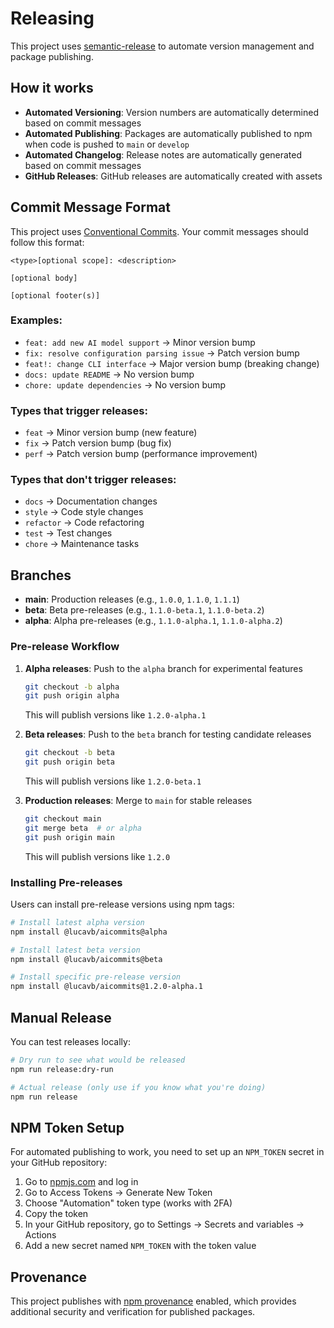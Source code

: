 # Releasing

This project uses [semantic-release](https://github.com/semantic-release/semantic-release) to automate version management and package publishing.

## How it works

- **Automated Versioning**: Version numbers are automatically determined based on commit messages
- **Automated Publishing**: Packages are automatically published to npm when code is pushed to `main` or `develop`
- **Automated Changelog**: Release notes are automatically generated based on commit messages
- **GitHub Releases**: GitHub releases are automatically created with assets

## Commit Message Format

This project uses [Conventional Commits](https://www.conventionalcommits.org/). Your commit messages should follow this format:

```
<type>[optional scope]: <description>

[optional body]

[optional footer(s)]
```

### Examples:

- `feat: add new AI model support` → Minor version bump
- `fix: resolve configuration parsing issue` → Patch version bump
- `feat!: change CLI interface` → Major version bump (breaking change)
- `docs: update README` → No version bump
- `chore: update dependencies` → No version bump

### Types that trigger releases:

- `feat` → Minor version bump (new feature)
- `fix` → Patch version bump (bug fix)
- `perf` → Patch version bump (performance improvement)

### Types that don't trigger releases:

- `docs` → Documentation changes
- `style` → Code style changes
- `refactor` → Code refactoring
- `test` → Test changes
- `chore` → Maintenance tasks

## Branches

- **main**: Production releases (e.g., `1.0.0`, `1.1.0`, `1.1.1`)
- **beta**: Beta pre-releases (e.g., `1.1.0-beta.1`, `1.1.0-beta.2`)
- **alpha**: Alpha pre-releases (e.g., `1.1.0-alpha.1`, `1.1.0-alpha.2`)

### Pre-release Workflow

1. **Alpha releases**: Push to the `alpha` branch for experimental features

    ```bash
    git checkout -b alpha
    git push origin alpha
    ```

    This will publish versions like `1.2.0-alpha.1`

2. **Beta releases**: Push to the `beta` branch for testing candidate releases

    ```bash
    git checkout -b beta
    git push origin beta
    ```

    This will publish versions like `1.2.0-beta.1`

3. **Production releases**: Merge to `main` for stable releases
    ```bash
    git checkout main
    git merge beta  # or alpha
    git push origin main
    ```
    This will publish versions like `1.2.0`

### Installing Pre-releases

Users can install pre-release versions using npm tags:

```bash
# Install latest alpha version
npm install @lucavb/aicommits@alpha

# Install latest beta version
npm install @lucavb/aicommits@beta

# Install specific pre-release version
npm install @lucavb/aicommits@1.2.0-alpha.1
```

## Manual Release

You can test releases locally:

```bash
# Dry run to see what would be released
npm run release:dry-run

# Actual release (only use if you know what you're doing)
npm run release
```

## NPM Token Setup

For automated publishing to work, you need to set up an `NPM_TOKEN` secret in your GitHub repository:

1. Go to [npmjs.com](https://www.npmjs.com) and log in
2. Go to Access Tokens → Generate New Token
3. Choose "Automation" token type (works with 2FA)
4. Copy the token
5. In your GitHub repository, go to Settings → Secrets and variables → Actions
6. Add a new secret named `NPM_TOKEN` with the token value

## Provenance

This project publishes with [npm provenance](https://docs.npmjs.com/generating-provenance-statements) enabled, which provides additional security and verification for published packages.

